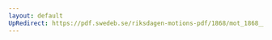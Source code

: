```yaml
---
layout: default
UpRedirect: https://pdf.swedeb.se/riksdagen-motions-pdf/1868/mot_1868__fk__00007/mot_1868__fk__00007_002.pdf
---
```


